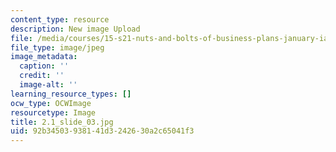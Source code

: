 ```yaml
---
content_type: resource
description: New image Upload
file: /media/courses/15-s21-nuts-and-bolts-of-business-plans-january-iap-2014/92b34503938141d3242630a2c65041f3_2.1_slide_03.jpg
file_type: image/jpeg
image_metadata:
  caption: ''
  credit: ''
  image-alt: ''
learning_resource_types: []
ocw_type: OCWImage
resourcetype: Image
title: 2.1_slide_03.jpg
uid: 92b34503-9381-41d3-2426-30a2c65041f3
---
```

